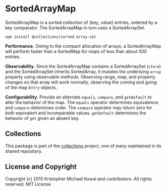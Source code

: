 # SortedArrayMap

SortedArrayMap is a sorted collection of {key, value} entries, ordered by a key
comparator.
The SortedArrayMap in turn uses a SortedArraySet.

```
npm install @collections/sorted-array-set
```

**Performance.**
Owing to the compact allocation of arrays, a SortedArrayMap will perform faster
than a SortedMap for maps of less than about 500 entries.

**Observability.**
Since the SortedArrayMap contains a SortedArraySet (`store`) and the
SortedArraySet inherits SortedArray, it mutates the underlying `array` property
using observable methods.
Observing range, map, and property changes on that array will work normally,
observing the coming and going of the map `Entry` objects.

**Configurability.**
Provide an alternate `equals`, `compare`, and `getDefault` to alter the
behavior of the map.
The `equals` operator determines equivalence and `compare` determines order.
The `compare` operator may return zero for both equivalent and incomparable
values. `getDefault` determines the behavior of `get` given an absent key.

## Collections

This package is part of the [collections][] project, one of many maintained in
its shared repository.

[collections]: https://github.com/kriskowal/collections

## License and Copyright

Copyright (c) 2015 Kristopher Michael Kowal and contributors.
All rights reserved.
MIT License
